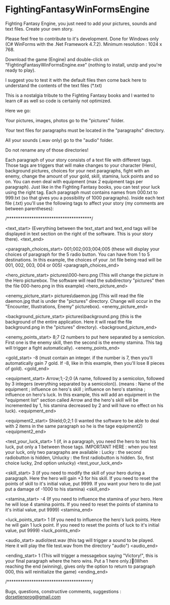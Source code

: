 # FightingFantasyWinFormsEngine
Fighting Fantasy Engine, you just need to add your pictures, sounds and text files.  Create your own story.

Please feel free to contribute to it's development.  Done for Windows only (C# WinForms with the .Net Framework 4.7.2).  Minimum resolution : 1024 x 768.

Download the game (Engine) and double-click on "FightingFantasyWinFormsEngine.exe" (nothing to install, unzip and you're ready to play).  

I suggest you to test it with the default files then come back here to understand the contents of the text files (*.txt)

This is a nostalgia tribute to the Fighting Fantasy books and I wanted to learn c# as well so code is certainly not optimized.  

Here we go:

Your pictures, images, photos go to the "pictures" folder.  

Your text files for paragraphs must be located in the "paragraphs" directory.  

All your sounds (.wav only) go to the "audio" folder.  

Do not rename any of those directories!

Each paragraph of your story consists of a text file with different tags.  Those tags are triggers that will make changes to your character (Hero), background pictures, choices for your next paragraphs, fight with an enemy, change the amount of your gold, skill, stamina, luck points and so on.  You can even deal with equipment (max 2 equipment tags per paragraph).  Just like in the Fighting Fantasy books, you can test your luck using the right tag.  Each paragraph must contains names from 000.txt to 999.txt (so that gives you a possibility of 1000 paragraphs).  Inside each text file (.txt) you'll use the following tags to affect your story (my comments are between parentheses):

/**************************************/

<text_start>
(Everything between the text_start and text_end tags will be displayed in text section on the right of the software. This is your story there).
<text_end>

<paragraph_choices_start>
001;002;003;004;005
(these will display your choices of paragraph for the 5 radio button.  You can have from 1 to 5 destinations.  In this example, the choices of your .txt file being read will be 001, 002, 003, 004 or 005)
<paragraph_choices_end>

<hero_picture_start>
pictures\\000-hero.png
(This will change the picture in the Hero picturebox. The software will read the subdirectory "pictures" then the file 000-hero.png in this example)
<hero_picture_end>

<enemy_picture_start>
pictures\\daemon.jpg
(This will read the file daemon.jpg that is under the "pictures" directory.  Change will occur in the "Encounter, Illustrations, Enemy" picturebox).
<enemy_picture_end>

<background_picture_start>
pictures\\background.png
(this is the background of the entire application.  Here it will read the file background.png in the "pictures" directory).
<background_picture_end>

<enemy_points_start>
8;7
(2 numbers to put here separated by a semicolon.  First one is the enemy skill, then the second is the enemy stamina.  This tag will trigger a fight automatically).
<enemy_points_end>

<gold_start>
-8
(must contain an integer.  if the number is 7, then you'll automatically gain 7 gold.  If -8, like in this example, then you'll lose 8 pieces of gold).
<gold_end>

<equipment_start>
Arrow;1;-2;0 
(A name, followed by a semicolon, followed by 3 integers (everything separated by a semicolon)).  (means : Name of the equipment ; influence on hero's skill ; influence on hero's stamina ; influence on hero's luck. In this example, this will add an equipment in the "equipment list" section called Arrow and the hero's skill will be incremented by 1, his stamina decreased by 2 and will have no effect on his luck).
<equipment_end>

<equipment2_start>
Shield;0;2;1
(I wanted the software to be able to deal with 2 items in the same paragraph so he is the tage equipment2)
<equipment2_end>

<test_your_luck_start>
1
(if, in a paragraph, you need the hero to test his luck, put only a 1 between those tags. IMPORTANT HERE : when you test your luck, only two paragraphs are available : Lucky : the second radiobutton is hidden, Unlucky : the first radiobutton is hidden. So, first choice lucky, 2nd option unlucky)
<test_your_luck_end>

<skill_start>
3
(if you need to modify the skill of your hero during a paragraph.  Here the hero will gain +3 for his skill. If you need to reset the points of skill to it's initial value, put 9999.  If you want your hero to die just put a damage of -1000 to his stamina)
<skill_end>

<stamina_start>
-4
(If you need to influence the stamina of your hero.  Here he will lose 4 stamina points. If you need to reset the points of stamina to it's initial value, put 9999)
<stamina_end>

<luck_points_start>
1
(If you need to influence the hero's luck points.  Here he will gain 1 luck point.  If you need to reset the points of luck to it's initial value, put 9999)
<luck_points_end>

<audio_start>
audio\\test.wav
(this tag will trigger a sound to be played.  Here it will play the file test.wav from the directory "audio")
<audio_end>

<ending_start>
1
(This will trigger a messagebox saying "Victory!", this is your final paragraph where the hero wins.  Put a 1 here only.)(When reaching the end (winning), gives only the option to return to paragraph 000, this will reinitialize the game)
<ending_end>

/**************************************/

Bugs, questions, constructive comments, suggestions : dorsetienprog@gmail.com
